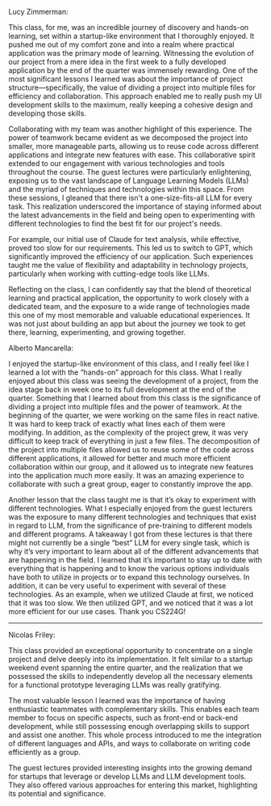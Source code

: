 Lucy Zimmerman: 

This class, for me, was an incredible journey of discovery and hands-on learning, set within a startup-like environment that I thoroughly enjoyed. It pushed me out of my comfort zone and into a realm where practical application was the primary mode of learning. Witnessing the evolution of our project from a mere idea in the first week to a fully developed application by the end of the quarter was immensely rewarding. One of the most significant lessons I learned was about the importance of project structure—specifically, the value of dividing a project into multiple files for efficiency and collaboration. This approach enabled me to really push my UI development skills to the maximum, really keeping a cohesive design and developing those skills.

Collaborating with my team was another highlight of this experience. The power of teamwork became evident as we decomposed the project into smaller, more manageable parts, allowing us to reuse code across different applications and integrate new features with ease. This collaborative spirit extended to our engagement with various technologies and tools throughout the course. The guest lectures were particularly enlightening, exposing us to the vast landscape of Language Learning Models (LLMs) and the myriad of techniques and technologies within this space. From these sessions, I gleaned that there isn't a one-size-fits-all LLM for every task. This realization underscored the importance of staying informed about the latest advancements in the field and being open to experimenting with different technologies to find the best fit for our project's needs.

For example, our initial use of Claude for text analysis, while effective, proved too slow for our requirements. This led us to switch to GPT, which significantly improved the efficiency of our application. Such experiences taught me the value of flexibility and adaptability in technology projects, particularly when working with cutting-edge tools like LLMs.

Reflecting on the class, I can confidently say that the blend of theoretical learning and practical application, the opportunity to work closely with a dedicated team, and the exposure to a wide range of technologies made this one of my most memorable and valuable educational experiences. It was not just about building an app but about the journey we took to get there, learning, experimenting, and growing together. 

Alberto Mancarella:

I enjoyed the startup-like environment of this class, and I really feel like I learned a lot with the “hands-on” approach for this class. What I really enjoyed about this class was seeing the development of a project, from the idea stage back in week one to its full development at the end of the quarter. Something that I learned about from this class is the significance of dividing a project into multiple files and the power of teamwork. At the beginning of the quarter, we were working on the same files in react native. It was hard to keep track of exactly what lines each of them were modifying. In addition, as the complexity of the project grew, it was very difficult to keep track of everything in just a few files. The decomposition of the project into multiple files allowed us to reuse some of the code across different applications, it allowed for better and much more efficient collaboration within our group, and it allowed us to integrate new features into the application much more easily. It was an amazing experience to collaborate with such a great group, eager to constantly improve the app.

Another lesson that the class taught me is that it’s okay to experiment with different technologies. What I especially enjoyed from the guest lecturers was the exposure to many different technologies and techniques that exist in regard to LLM, from the significance of pre-training to different models and different programs. A takeaway I got from these lectures is that there might not currently be a single “best” LLM for every single task, which is why it’s very important to learn about all of the different advancements that are happening in the field. I learned that it’s important to stay up to date with everything that is happening and to know the various options individuals have both to utilize in projects or to expand this technology ourselves. In addition, it can be very useful to experiment with several of these technologies. As an example, when we utilized Claude at first, we noticed that it was too slow. We then utilized GPT, and we noticed that it was a lot more efficient for our use cases. Thank you CS224G!

-----------------------------------------------------------------------------------------------------------------------

Nicolas Friley:

This class provided an exceptional opportunity to concentrate on a single project and delve deeply into its implementation. It felt similar to a startup weekend event spanning the entire quarter, and the realization that we possessed the skills to independently develop all the necessary elements for a functional prototype leveraging LLMs was really gratifying.

The most valuable lesson I learned was the importance of having enthusiastic teammates with complementary skills. This enables each team member to focus on specific aspects, such as front-end or back-end development, while still possessing enough overlapping skills to support and assist one another. This whole process introduced to me the integration of different languages and APIs, and ways to collaborate on writing code efficiently as a group.

The guest lectures provided interesting insights into the growing demand for startups that leverage or develop LLMs and LLM development tools. They also offered various approaches for entering this market, highlighting its potential and significance.

